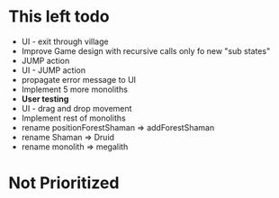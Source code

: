 # This left todo
- UI - exit through village
- Improve Game design with recursive calls only fo new "sub states"
- JUMP action
- UI - JUMP action
- propagate error message to UI
- Implement 5 more monoliths
- **User testing**
- UI - drag and drop movement
- Implement rest of monoliths
- rename positionForestShaman => addForestShaman
- rename Shaman => Druid
- rename monolith => megalith

# Not Prioritized


